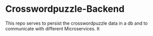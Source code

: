 # Crosswordpuzzle-Backend
This repo serves to persist the crosswordpuzzle data in a db and to communicate with different Microservices.
It
